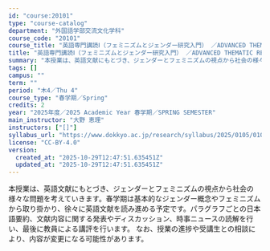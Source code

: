 ```yaml
---
id: "course:20101"
type: "course-catalog"
department: "外国語学部交流文化学科"
course_code: "20101"
course_title: "英語専門講読Ⅰ（フェミニズムとジェンダー研究入門） ／ADVANCED THEMATIC READING I"
title: "英語専門講読Ⅰ（フェミニズムとジェンダー研究入門） ／ADVANCED THEMATIC READING I"
summary: "本授業は、英語文献にもとづき、ジェンダーとフェミニズムの視点から社会の様々な問題を考えていきます。春学期は基本的なジェンダー概念やフェミニズムから取り掛かり、徐々に英語文献を読み進める予定です。パラグラフごとの日本語要約、文献内容に関する発…"
tags: []
campus: ""
term: ""
period: "木4／Thu 4"
course_type: "春学期／Spring"
credits: 2
year: "2025年度／2025 Academic Year 春学期／SPRING SEMESTER"
main_instructor: "大野 恵理"
instructors: ["[]"]
syllabus_url: "https://www.dokkyo.ac.jp/research/syllabus/2025/0105/0105_20101_ja_JP.html"
license: "CC-BY-4.0"
version:
  created_at: "2025-10-29T12:47:51.635451Z"
  updated_at: "2025-10-29T12:47:51.635451Z"
---
```

本授業は、英語文献にもとづき、ジェンダーとフェミニズムの視点から社会の様々な問題を考えていきます。春学期は基本的なジェンダー概念やフェミニズムから取り掛かり、徐々に英語文献を読み進める予定です。パラグラフごとの日本語要約、文献内容に関する発表やディスカッション、時事ニュースの読解を行い、最後に教員による講評を行います。 なお、授業の進捗や受講生との相談により、内容が変更になる可能性があります。
